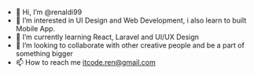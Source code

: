- 👋 Hi, I’m @renaldi99
- 👀 I’m interested in UI Design and Web Development, i also learn to built Mobile App.
- 🌱 I’m currently learning React, Laravel and UI/UX Design
- 💞️ I’m looking to collaborate with other creative people and be a part of something bigger 
- 📫 How to reach me itcode.ren@gmail.com

<!---
renaldi99/renaldi99 is a ✨ special ✨ repository because its `README.md` (this file) appears on your GitHub profile.
You can click the Preview link to take a look at your changes.
--->
